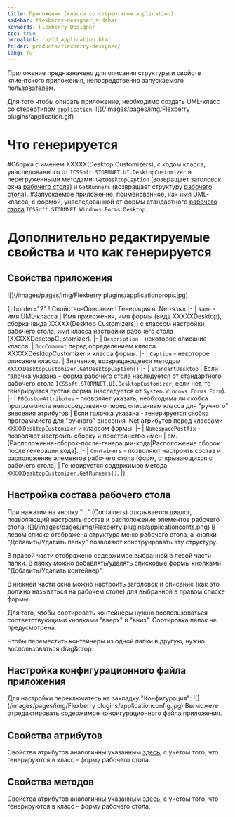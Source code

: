 ```yaml
---
title: Приложения (классы со стереотипом application) 
sidebar: flexberry-designer_sidebar
keywords: Flexberry Designer
toc: true
permalink: ru/fd_application.html
folder: products/flexberry-designer/
lang: ru
---
```


Приложение предназначено для описания структуры и свойств клиентского приложения, непосредственно запускаемого пользователем.


Для того чтобы описать приложение, необходимо создать UML-класс со [стереотипом](key-concepts-flexberry-designer.html) `application`.
![](/images/pages/img/Flexberry plugins/application.gif)

# Что генерируется
#Сборка с именем XXXXX(Desktop Customizers), с кодом класса, унаследованного от `ICSSoft.STORMNET.UI.DesktopCustomizer` и перегруженными методами: `GetDesktopCaption` (возвращает заголовок окна [рабочего стола](app-desktop.html)) и `GetRunners` (возвращает структуру [рабочего стола](app-desktop.html)). 
#Запускаемое приложение, поименованное, как имя UML-класса, с формой, унаследованной от формы стандартного [рабочего стола](app-desktop.html) `ICSSoft.STORMNET.Windows.Forms.Desktop`. 

# Дополнительно редактируемые свойства и что как генерируется

## Свойства приложения

![](/images/pages/img/Flexberry plugins/applicationprops.jpg)

{| border="2"
! Свойство-Описание
! Генерация в .Net-язык
|-
| `Name` - имя UML-класса
| Имя приложения, имя формы (вида XXXXXDesktop), сборка (вида XXXXX(Desktop Customizers)) с классом настройки рабочего стола, имя класса настройки рабочего стола (XXXXXDesctopCustomizer).
|-
| `Description` - некоторое описание класса.
| `DocComment` перед определением класса XXXXXDesktopCustomizer и класса формы.
|-
| `Caption` - некоторое описание класса.
| Значение, возвращающееся методом `XXXXXDesktopCustomizer.GetDesktopCaption()`
|-
| `StandartDesktop`
| Если галочка указана - форма рабочего стола наследуется от стандартного рабочего стола `ICSSoft.STORMNET.UI.DesktopCustomizer`, если нет, то генерируется пустая форма (наследуется от `System.Windows.Forms.Form`).
|-
| `PBCustomAttributes` - позволяет указать, необходима ли скобка программиста непосредственно перед описанием класса для "ручного" внесения атрибутов 
| Если галочка указана - генерируется скобка программиста для "ручного" внесения .Net атрибутов перед классами `XXXXXDesktopCustomizer` и классом формы.
|-
| `NamespacePostfix` - позволяют настроить сборку и пространство имен
| см. [Расположение-сборок-после-генерации-кода|Расположение сборок после генерации кода].
|-
| `Containers` - позволяют настроить состав и расположение элементов рабочего стола (форм, открывающихся с рабочего стола)
| Генерируется содержимое метода `XXXXXDesktopCustomizer.GetRunners()`.
|}

## Настройка состава рабочего стола

При нажатии на кнопку "..." (Containers) открывается диалог, позволяющий настроить состав и расположение элементов рабочего стола:
![](/images/pages/img/Flexberry plugins/applicationconts.png)
В левом списке отображена структура меню рабочего стола, а кнопки "Добавить/Удалить папку" позволяют конструировать эту структуру. 


В правой части отображено содержимое выбранной в левой части папки. В папку можно добавлять/удалять списковые формы кнопками "Добавить/Удалить контейнер".


В нижней части окна можно настроить заголовок и описание (как это должно называться на рабочем столе) для выбранной в правом списке формы.


Для того, чтобы сортировать контейнеры нужно воспользоваться соответствующими кнопками "вверх" и "вниз". Сортировка папок не предусмотрена.


Чтобы переместить контейнеры из одной папки в другую, нужно воспользоваться drag&drop.

## Настройка конфигурационного файла приложения

Для настройки переключитесь на закладку "Конфигурация":
![](/images/pages/img/Flexberry plugins/applicationconfig.jpg)
Вы можете отредактировать содержимое конфигурационного файла приложения.

## Свойства атрибутов

Свойства атрибутов аналогичны указанным  [здесь](attributes-class-data.html), с учётом того, что генерируются в класс - форму рабочего стола.

## Свойства методов

Свойства атрибутов аналогичны указанным [здесь](attributes-class-data.html), с учётом того, что генерируются в класс - форму рабочего стола.


